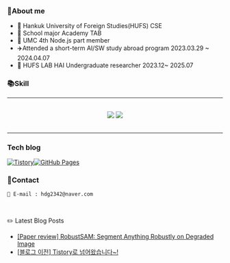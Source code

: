 
### 💬About me
- 🏫 Hankuk University of Foreign Studies(HUFS) CSE
- 🏢 School major Academy TAB
- 🏢 UMC 4th Node.js part member
- ✈️Attended a short-term AI/SW study abroad program 2023.03.29 ~ 2024.04.07
- 🏢 HUFS LAB HAI Undergraduate researcher 2023.12~ 2025.07

### 📚Skill
<hr />
<br />
<div align="center">
  <img src="https://skillicons.dev/icons?i=python,c,java,html,css,javascript" />
  <img src="https://skillicons.dev/icons?i=vscode,github,git,anaconda,pytorch,tensorflow" /><br>
</div>

<br/>
<hr/>

### Tech blog

<p align="left">
  <a href="https://huray.tistory.com/"><img src="https://github-readme-tistory-card.vercel.app/api/badge?name=Tistory" alt="Tistory" style="margin:0;padding:0;"/></a><a href="https://hwangdonggyu.github.io/"><img src="https://img.shields.io/badge/githubpages-222222?style=flat-round&logo=githubpages&logoColor=white" alt="GitHub Pages" style="margin:0;padding:0;"/></a>
</p>


### 💬Contact

```
📧 E-mail : hdg2342@naver.com
```

</br>

:pencil2: Latest Blog Posts
<ul><li><a href='https://huray.tistory.com/10' target='_blank'>[Paper review] RobustSAM: Segment Anything Robustly on Degraded Image</a></li><li><a href='https://huray.tistory.com/9' target='_blank'>[블로그 이전] Tistory로 넘어왔습니다~!</a></li></ul>